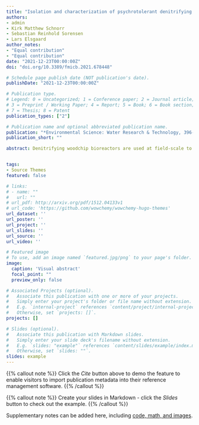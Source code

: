 ```yaml
---
title: "Isolation and characterization of psychrotolerant denitrifying bacteria for improvement of nitrate removal in woodchip bioreactors treating agricultural drainage water at low temperature"
authors:
- admin
- Kirk Matthew Schnorr
- Sebastian Reinhold Sorensen
- Lars Elsgaard
author_notes:
- "Equal contribution"
- "Equal contribution"
date: "2021-12-23T00:00:00Z"
doi: "doi.org/10.3389/fmicb.2021.678448"

# Schedule page publish date (NOT publication's date).
publishDate: "2021-12-23T00:00:00Z"

# Publication type.
# Legend: 0 = Uncategorized; 1 = Conference paper; 2 = Journal article;
# 3 = Preprint / Working Paper; 4 = Report; 5 = Book; 6 = Book section;
# 7 = Thesis; 8 = Patent
publication_types: ["2"]

# Publication name and optional abbreviated publication name.
publication: "*Environmental Science: Water Research & Technology, 396-406 (8)*"
publication_short: ""

abstract: Denitrifying woodchip bioreactors are used at field-scale to remove nitrate from agricultural drainage water before it contaminates aquatic ecosystems. However, low microbial activity at cold temperatures during the winter half-year may cause the efficiency of nitrate removal to drop below 20%. Here, we isolated 134 strains of denitrifying bacteria from woodchips and wetland soil to search for candidates for bioaugmentation to improve nitrate removal at cold temperatures. The strains were identified by analyses of 16S rRNA genes and were dominated by Pseudomonadaceae (n = 63), notably the genus Pseudomonas (n = 58). Two candidates for bioaugmentation, P. proteolytica WBRS105 and P. chlororaphis PSS4, were selected among six strains that were characterized in detail by assays of growth and denitrification at 5 and 10 °C, combined with genome analysis. Both strains possessed the genes for complete denitrification and degradation of carbon substrates such as cellulose, hemicellulose and lignin. Also, both strains were able to grow with extracts from woodchips as sole sources of energy and carbon. Bioaugmentation under laboratory conditions indicated that the two strains were able to compete with an established microbial community in enrichment cultures at 5 °C and enhance nitrate removal rates by 27–37% when applied to woodchips from an operating full-scale bioreactor. The successful bioaugmentation of woodchip microbiomes at low temperature is encouraging, although the increased rate obtained under laboratory conditions should be further tested, e.g., under pilot-scale conditions, to verify the potential of the technology to increase the efficiency of bioreactors treating agricultural drainage water.


tags:
- Source Themes
featured: false

# links:
# - name: ""
#   url: ""
# url_pdf: http://arxiv.org/pdf/1512.04133v1
# url_code: 'https://github.com/wowchemy/wowchemy-hugo-themes'
url_dataset: ''
url_poster: ''
url_project: ''
url_slides: ''
url_source: ''
url_video: ''

# Featured image
# To use, add an image named `featured.jpg/png` to your page's folder. 
image:
  caption: 'Visual abstract'
  focal_point: ""
  preview_only: false

# Associated Projects (optional).
#   Associate this publication with one or more of your projects.
#   Simply enter your project's folder or file name without extension.
#   E.g. `internal-project` references `content/project/internal-project/index.md`.
#   Otherwise, set `projects: []`.
projects: []

# Slides (optional).
#   Associate this publication with Markdown slides.
#   Simply enter your slide deck's filename without extension.
#   E.g. `slides: "example"` references `content/slides/example/index.md`.
#   Otherwise, set `slides: ""`.
slides: example
---
```


{{% callout note %}}
Click the *Cite* button above to demo the feature to enable visitors to import publication metadata into their reference management software.
{{% /callout %}}

{{% callout note %}}
Create your slides in Markdown - click the *Slides* button to check out the example.
{{% /callout %}}

Supplementary notes can be added here, including [code, math, and images](https://wowchemy.com/docs/writing-markdown-latex/).
